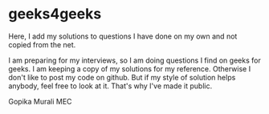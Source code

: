 # geeks4geeks
Here, I add my solutions to questions I have done on my own and not copied from the net. 

I am preparing for my interviews, so I am doing questions I find on geeks for geeks.
I am keeping a copy of my solutions for my reference. Otherwise I don't like to post my code on github.
But if my style of solution helps anybody, feel free to look at it. That's why I've made it public.

Gopika Murali
MEC
